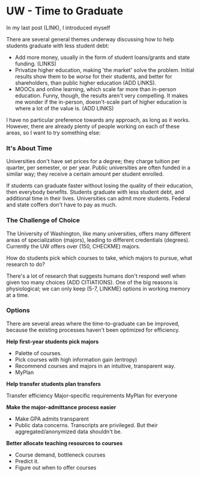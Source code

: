 # UW - Time to Graduate

In my last post (LINK), I introduced myself 


There are several general themes underway discussing how to help students graduate with less student debt:

* Add more money, usually in the form of student loans/grants and state funding. (LINKS)
* Privatize higher education, making 'the market' solve the problem. Initial results show them to be *worse* for their students, and better for shareholders, than public higher education (ADD LINKS).
* MOOCs and online learning, which scale far more than in-person education. Funny, though, the results aren't very compelling. It makes me wonder if the in-person, doesn't-scale part of higher education is where a lot of the value is. (ADD LINKS)

I have no particular preference towards any approach, as long as it works. However, there are already plenty of people working on each of these areas, so I want to try something else:

### It's About Time

Universities don't have set prices for a degree; they charge tuition per quarter, per semester, or per year. Public universities are often funded in a similar way; they receive a certain amount per student enrolled. 

If students can graduate faster without losing the quality of their education, then everybody benefits. Students graduate with less student debt, and additional time in their lives. Universities can admit more students. Federal and state coffers don't have to pay as much.

### The Challenge of Choice

The University of Washington, like many universities, offers many different areas of specialization (majors), leading to different credentials (degrees). Currently the UW offers over (150, CHECKME) majors. 

How do students pick which courses to take, which majors to pursue, what research to do?

There's a lot of research that suggests humans don't respond well when given too many choices (ADD CITIATIONS). One of the big reasons is physiological; we can only keep (5-7, LINKME) options in working memory at a time. 


### Options

There are several areas where the time-to-graduate can be improved, because the existing processes haven't been optimized for efficiency.

**Help first-year students pick majors**

* Palette of courses. 
* Pick courses with high information gain (entropy)
* Recommend courses and majors in an intuitive, transparent way.
* MyPlan

**Help transfer students plan transfers**

Transfer efficiency
Major-specific requirements
MyPlan for everyone

**Make the major-admittance process easier**

* Make GPA admits transparent
* Public data concerns. Transcripts are privileged. But their aggregated/anonymized data shouldn't be.

**Better allocate teaching resources to courses**

* Course demand, bottleneck courses
* Predict it.
* Figure out when to offer courses

